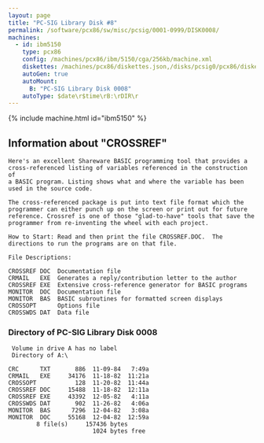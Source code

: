 ```yaml
---
layout: page
title: "PC-SIG Library Disk #8"
permalink: /software/pcx86/sw/misc/pcsig/0001-0999/DISK0008/
machines:
  - id: ibm5150
    type: pcx86
    config: /machines/pcx86/ibm/5150/cga/256kb/machine.xml
    diskettes: /machines/pcx86/diskettes.json,/disks/pcsig0/pcx86/diskettes.json
    autoGen: true
    autoMount:
      B: "PC-SIG Library Disk 0008"
    autoType: $date\r$time\rB:\rDIR\r
---
```


{% include machine.html id="ibm5150" %}

## Information about "CROSSREF"

    Here's an excellent Shareware BASIC programming tool that provides a
    cross-referenced listing of variables referenced in the construction of
    a BASIC program. Listing shows what and where the variable has been
    used in the source code.
    
    The cross-referenced package is put into text file format which the
    programmer can either punch up on the screen or print out for future
    reference. Crossref is one of those "glad-to-have" tools that save the
    programmer from re-inventing the wheel with each project.
    
    How to Start: Read and then print the file CROSSREF.DOC.  The
    directions to run the programs are on that file.
    
    File Descriptions:
    
    CROSSREF DOC  Documentation file
    CRMAIL   EXE  Generates a reply/contribution letter to the author
    CROSSREF EXE  Extensive cross-reference generator for BASIC programs
    MONITOR  DOC  Documentation file
    MONITOR  BAS  BASIC subroutines for formatted screen displays
    CROSSOPT      Options file
    CROSSWDS DAT  Data file

### Directory of PC-SIG Library Disk 0008

     Volume in drive A has no label
     Directory of A:\

    CRC      TXT       886  11-09-84   7:49a
    CRMAIL   EXE     34176  11-18-82  11:21a
    CROSSOPT           128  11-20-82  11:44a
    CROSSREF DOC     15488  11-18-82  12:11a
    CROSSREF EXE     43392  12-05-82   4:11a
    CROSSWDS DAT       902  11-26-82   4:06a
    MONITOR  BAS      7296  12-04-82   3:08a
    MONITOR  DOC     55168  12-04-82  12:59a
            8 file(s)     157436 bytes
                            1024 bytes free
